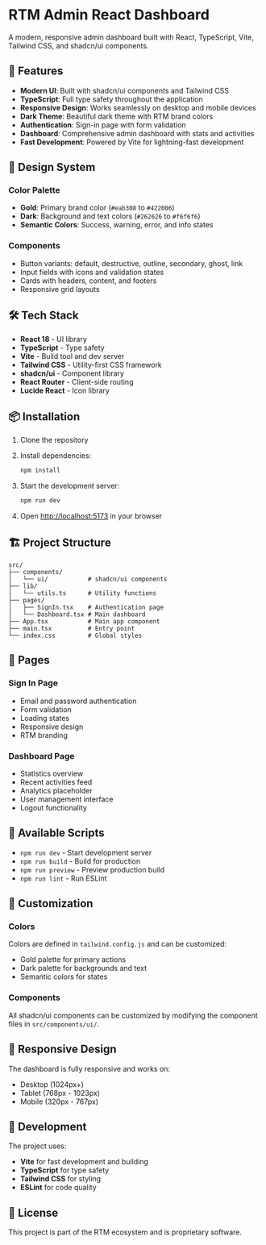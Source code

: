 # RTM Admin React Dashboard

A modern, responsive admin dashboard built with React, TypeScript, Vite, Tailwind CSS, and shadcn/ui components.

## 🚀 Features

- **Modern UI**: Built with shadcn/ui components and Tailwind CSS
- **TypeScript**: Full type safety throughout the application
- **Responsive Design**: Works seamlessly on desktop and mobile devices
- **Dark Theme**: Beautiful dark theme with RTM brand colors
- **Authentication**: Sign-in page with form validation
- **Dashboard**: Comprehensive admin dashboard with stats and activities
- **Fast Development**: Powered by Vite for lightning-fast development

## 🎨 Design System

### Color Palette
- **Gold**: Primary brand color (`#eab308` to `#422006`)
- **Dark**: Background and text colors (`#262626` to `#f6f6f6`)
- **Semantic Colors**: Success, warning, error, and info states

### Components
- Button variants: default, destructive, outline, secondary, ghost, link
- Input fields with icons and validation states
- Cards with headers, content, and footers
- Responsive grid layouts

## 🛠️ Tech Stack

- **React 18** - UI library
- **TypeScript** - Type safety
- **Vite** - Build tool and dev server
- **Tailwind CSS** - Utility-first CSS framework
- **shadcn/ui** - Component library
- **React Router** - Client-side routing
- **Lucide React** - Icon library

## 📦 Installation

1. Clone the repository
2. Install dependencies:
   ```bash
   npm install
   ```

3. Start the development server:
   ```bash
   npm run dev
   ```

4. Open [http://localhost:5173](http://localhost:5173) in your browser

## 🏗️ Project Structure

```
src/
├── components/
│   └── ui/           # shadcn/ui components
├── lib/
│   └── utils.ts      # Utility functions
├── pages/
│   ├── SignIn.tsx    # Authentication page
│   └── Dashboard.tsx # Main dashboard
├── App.tsx           # Main app component
├── main.tsx          # Entry point
└── index.css         # Global styles
```

## 🎯 Pages

### Sign In Page
- Email and password authentication
- Form validation
- Loading states
- Responsive design
- RTM branding

### Dashboard Page
- Statistics overview
- Recent activities feed
- Analytics placeholder
- User management interface
- Logout functionality

## 🚀 Available Scripts

- `npm run dev` - Start development server
- `npm run build` - Build for production
- `npm run preview` - Preview production build
- `npm run lint` - Run ESLint

## 🎨 Customization

### Colors
Colors are defined in `tailwind.config.js` and can be customized:
- Gold palette for primary actions
- Dark palette for backgrounds and text
- Semantic colors for states

### Components
All shadcn/ui components can be customized by modifying the component files in `src/components/ui/`.

## 📱 Responsive Design

The dashboard is fully responsive and works on:
- Desktop (1024px+)
- Tablet (768px - 1023px)
- Mobile (320px - 767px)

## 🔧 Development

The project uses:
- **Vite** for fast development and building
- **TypeScript** for type safety
- **Tailwind CSS** for styling
- **ESLint** for code quality

## 📄 License

This project is part of the RTM ecosystem and is proprietary software.
